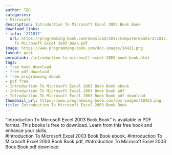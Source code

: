 ```yaml
---
author: TBD
categories:
- Microsoft
description: Introduction To Microsoft Excel 2003 Book Book
download_links:
- info: '271017'
  url: https://programming-book.com/download/2017/ComputerBooks/271017/Introduction
    To Microsoft Excel 2003 Book.pdf
image: https://www.programming-book.com/doc-images/10421.png
layout: post
permalink: /introduction-to-microsoft-excel-2003-book-book.html
tags:
- free book download
- free pdf download
- free programming ebook
- pdf free
- Introduction To Microsoft Excel 2003 Book Book ebook
- Introduction To Microsoft Excel 2003 Book Book pdf
- Introduction To Microsoft Excel 2003 Book Book pdf download
thumbnail_url: https://www.programming-book.com/doc-images/10421.png
title: Introduction To Microsoft Excel 2003 Book Book
---
```


 
<div class="item-desc text-justify">
  "Introduction To Microsoft Excel 2003 Book Book" is available in PDF format. This books is free to download. Learn from this free book and enhance your skills.
  <br>
  #Introduction To Microsoft Excel 2003 Book Book ebook, #Introduction To Microsoft Excel 2003 Book Book pdf, #Introduction To Microsoft Excel 2003 Book Book pdf download
</div>